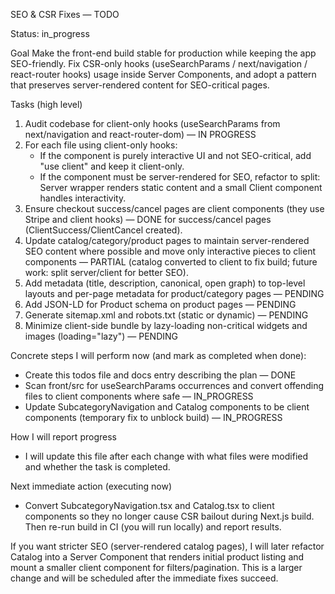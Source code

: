 SEO & CSR Fixes — TODO

Status: in_progress

Goal
Make the front-end build stable for production while keeping the app SEO-friendly. Fix CSR-only hooks (useSearchParams / next/navigation / react-router hooks) usage inside Server Components, and adopt a pattern that preserves server-rendered content for SEO-critical pages.

Tasks (high level)
1) Audit codebase for client-only hooks (useSearchParams from next/navigation and react-router-dom) — IN PROGRESS
2) For each file using client-only hooks:
   - If the component is purely interactive UI and not SEO-critical, add "use client" and keep it client-only.
   - If the component must be server-rendered for SEO, refactor to split: Server wrapper renders static content and a small Client component handles interactivity.
3) Ensure checkout success/cancel pages are client components (they use Stripe and client hooks) — DONE for success/cancel pages (ClientSuccess/ClientCancel created).
4) Update catalog/category/product pages to maintain server-rendered SEO content where possible and move only interactive pieces to client components — PARTIAL (catalog converted to client to fix build; future work: split server/client for better SEO).
5) Add metadata (title, description, canonical, open graph) to top-level layouts and per-page metadata for product/category pages — PENDING
6) Add JSON-LD for Product schema on product pages — PENDING
7) Generate sitemap.xml and robots.txt (static or dynamic) — PENDING
8) Minimize client-side bundle by lazy-loading non-critical widgets and images (loading="lazy") — PENDING

Concrete steps I will perform now (and mark as completed when done):
- Create this todos file and docs entry describing the plan — DONE
- Scan front/src for useSearchParams occurrences and convert offending files to client components where safe — IN_PROGRESS
- Update SubcategoryNavigation and Catalog components to be client components (temporary fix to unblock build) — IN_PROGRESS

How I will report progress
- I will update this file after each change with what files were modified and whether the task is completed.

Next immediate action (executing now)
- Convert SubcategoryNavigation.tsx and Catalog.tsx to client components so they no longer cause CSR bailout during Next.js build. Then re-run build in CI (you will run locally) and report results.

If you want stricter SEO (server-rendered catalog pages), I will later refactor Catalog into a Server Component that renders initial product listing and mount a smaller client component for filters/pagination. This is a larger change and will be scheduled after the immediate fixes succeed.
